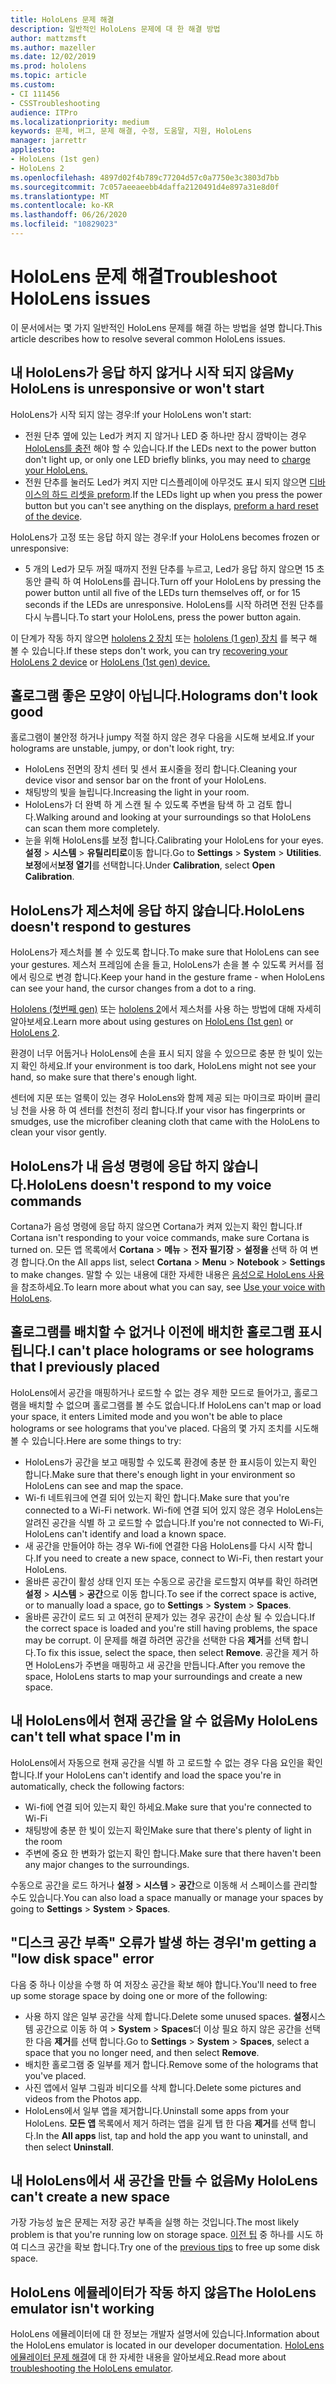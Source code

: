 ```yaml
---
title: HoloLens 문제 해결
description: 일반적인 HoloLens 문제에 대 한 해결 방법
author: mattzmsft
ms.author: mazeller
ms.date: 12/02/2019
ms.prod: hololens
ms.topic: article
ms.custom:
- CI 111456
- CSSTroubleshooting
audience: ITPro
ms.localizationpriority: medium
keywords: 문제, 버그, 문제 해결, 수정, 도움말, 지원, HoloLens
manager: jarrettr
appliesto:
- HoloLens (1st gen)
- HoloLens 2
ms.openlocfilehash: 4897d02f4b789c77204d57c0a7750e3c3803d7bb
ms.sourcegitcommit: 7c057aeeaeebb4daffa2120491d4e897a31e8d0f
ms.translationtype: MT
ms.contentlocale: ko-KR
ms.lasthandoff: 06/26/2020
ms.locfileid: "10829023"
---
```

# <span data-ttu-id="648f4-104">HoloLens 문제 해결</span><span class="sxs-lookup"><span data-stu-id="648f4-104">Troubleshoot HoloLens issues</span></span>

<span data-ttu-id="648f4-105">이 문서에서는 몇 가지 일반적인 HoloLens 문제를 해결 하는 방법을 설명 합니다.</span><span class="sxs-lookup"><span data-stu-id="648f4-105">This article describes how to resolve several common HoloLens issues.</span></span>

## <span data-ttu-id="648f4-106">내 HoloLens가 응답 하지 않거나 시작 되지 않음</span><span class="sxs-lookup"><span data-stu-id="648f4-106">My HoloLens is unresponsive or won't start</span></span>

<span data-ttu-id="648f4-107">HoloLens가 시작 되지 않는 경우:</span><span class="sxs-lookup"><span data-stu-id="648f4-107">If your HoloLens won't start:</span></span>

- <span data-ttu-id="648f4-108">전원 단추 옆에 있는 Led가 켜지 지 않거나 LED 중 하나만 잠시 깜박이는 경우 [HoloLens를 충전](hololens-recovery.md#charging-the-device) 해야 할 수 있습니다.</span><span class="sxs-lookup"><span data-stu-id="648f4-108">If the LEDs next to the power button don't light up, or only one LED briefly blinks, you may need to [charge your HoloLens.](hololens-recovery.md#charging-the-device)</span></span>
- <span data-ttu-id="648f4-109">전원 단추를 눌러도 Led가 켜지 지만 디스플레이에 아무것도 표시 되지 않으면 [디바이스의 하드 리셋을 preform](hololens-recovery.md#hard-reset-procedure).</span><span class="sxs-lookup"><span data-stu-id="648f4-109">If the LEDs light up when you press the power button but you can't see anything on the displays, [preform a hard reset of the device](hololens-recovery.md#hard-reset-procedure).</span></span>

<span data-ttu-id="648f4-110">HoloLens가 고정 또는 응답 하지 않는 경우:</span><span class="sxs-lookup"><span data-stu-id="648f4-110">If your HoloLens becomes frozen or unresponsive:</span></span>

- <span data-ttu-id="648f4-111">5 개의 Led가 모두 꺼질 때까지 전원 단추를 누르고, Led가 응답 하지 않으면 15 초 동안 클릭 하 여 HoloLens를 끕니다.</span><span class="sxs-lookup"><span data-stu-id="648f4-111">Turn off your HoloLens by pressing the power button until all five of the LEDs turn themselves off, or for 15 seconds if the LEDs are unresponsive.</span></span> <span data-ttu-id="648f4-112">HoloLens를 시작 하려면 전원 단추를 다시 누릅니다.</span><span class="sxs-lookup"><span data-stu-id="648f4-112">To start your HoloLens, press the power button again.</span></span>

<span data-ttu-id="648f4-113">이 단계가 작동 하지 않으면 [hololens 2 장치](hololens-recovery.md) 또는 [hololens (1 gen) 장치](hololens1-recovery.md) 를 복구 해 볼 수 있습니다.</span><span class="sxs-lookup"><span data-stu-id="648f4-113">If these steps don't work, you can try [recovering your HoloLens 2 device](hololens-recovery.md) or [HoloLens (1st gen) device.](hololens1-recovery.md)</span></span>

## <span data-ttu-id="648f4-114">홀로그램 좋은 모양이 아닙니다.</span><span class="sxs-lookup"><span data-stu-id="648f4-114">Holograms don't look good</span></span>

<span data-ttu-id="648f4-115">홀로그램이 불안정 하거나 jumpy 적절 하지 않은 경우 다음을 시도해 보세요.</span><span class="sxs-lookup"><span data-stu-id="648f4-115">If your holograms are unstable, jumpy, or don't look right, try:</span></span>

- <span data-ttu-id="648f4-116">HoloLens 전면의 장치 센터 및 센서 표시줄을 정리 합니다.</span><span class="sxs-lookup"><span data-stu-id="648f4-116">Cleaning your device visor and sensor bar on the front of your HoloLens.</span></span>
- <span data-ttu-id="648f4-117">채팅방의 빛을 늘립니다.</span><span class="sxs-lookup"><span data-stu-id="648f4-117">Increasing the light in your room.</span></span>
- <span data-ttu-id="648f4-118">HoloLens가 더 완벽 하 게 스캔 될 수 있도록 주변을 탐색 하 고 검토 합니다.</span><span class="sxs-lookup"><span data-stu-id="648f4-118">Walking around and looking at your surroundings so that HoloLens can scan them more completely.</span></span>
- <span data-ttu-id="648f4-119">눈을 위해 HoloLens를 보정 합니다.</span><span class="sxs-lookup"><span data-stu-id="648f4-119">Calibrating your HoloLens for your eyes.</span></span> <span data-ttu-id="648f4-120">**설정**  >  **시스템**  >  **유틸리티로**이동 합니다.</span><span class="sxs-lookup"><span data-stu-id="648f4-120">Go to **Settings** > **System** > **Utilities**.</span></span> <span data-ttu-id="648f4-121">**보정**에서**보정 열기**를 선택합니다.</span><span class="sxs-lookup"><span data-stu-id="648f4-121">Under **Calibration**, select **Open Calibration**.</span></span>

## <span data-ttu-id="648f4-122">HoloLens가 제스처에 응답 하지 않습니다.</span><span class="sxs-lookup"><span data-stu-id="648f4-122">HoloLens doesn't respond to gestures</span></span>

<span data-ttu-id="648f4-123">HoloLens가 제스처를 볼 수 있도록 합니다.</span><span class="sxs-lookup"><span data-stu-id="648f4-123">To make sure that HoloLens can see your gestures.</span></span>  <span data-ttu-id="648f4-124">제스처 프레임에 손을 들고, HoloLens가 손을 볼 수 있도록 커서를 점에서 링으로 변경 합니다.</span><span class="sxs-lookup"><span data-stu-id="648f4-124">Keep your hand in the gesture frame - when HoloLens can see your hand, the cursor changes from a dot to a ring.</span></span>

<span data-ttu-id="648f4-125">[Hololens (첫번째 gen)](hololens1-basic-usage.md#use-hololens-with-your-hands) 또는 [hololens 2](hololens2-basic-usage.md#the-hand-tracking-frame)에서 제스처를 사용 하는 방법에 대해 자세히 알아보세요.</span><span class="sxs-lookup"><span data-stu-id="648f4-125">Learn more about using gestures on [HoloLens (1st gen)](hololens1-basic-usage.md#use-hololens-with-your-hands) or [HoloLens 2](hololens2-basic-usage.md#the-hand-tracking-frame).</span></span>

<span data-ttu-id="648f4-126">환경이 너무 어둡거나 HoloLens에 손을 표시 되지 않을 수 있으므로 충분 한 빛이 있는지 확인 하세요.</span><span class="sxs-lookup"><span data-stu-id="648f4-126">If your environment is too dark, HoloLens might not see your hand, so make sure that there's enough light.</span></span>

<span data-ttu-id="648f4-127">센터에 지문 또는 얼룩이 있는 경우 HoloLens와 함께 제공 되는 마이크로 파이버 클리닝 천을 사용 하 여 센터를 천천히 정리 합니다.</span><span class="sxs-lookup"><span data-stu-id="648f4-127">If your visor has fingerprints or smudges, use the microfiber cleaning cloth that came with the HoloLens to clean your visor gently.</span></span>

## <span data-ttu-id="648f4-128">HoloLens가 내 음성 명령에 응답 하지 않습니다.</span><span class="sxs-lookup"><span data-stu-id="648f4-128">HoloLens doesn't respond to my voice commands</span></span>

<span data-ttu-id="648f4-129">Cortana가 음성 명령에 응답 하지 않으면 Cortana가 켜져 있는지 확인 합니다.</span><span class="sxs-lookup"><span data-stu-id="648f4-129">If Cortana isn't responding to your voice commands, make sure Cortana is turned on.</span></span> <span data-ttu-id="648f4-130">모든 앱 목록에서 **Cortana**  >  **메뉴**  >  **전자 필기장**  >  **설정을** 선택 하 여 변경 합니다.</span><span class="sxs-lookup"><span data-stu-id="648f4-130">On the All apps list, select **Cortana** > **Menu** > **Notebook** > **Settings** to make changes.</span></span> <span data-ttu-id="648f4-131">말할 수 있는 내용에 대한 자세한 내용은 [음성으로 HoloLens 사용](hololens-cortana.md)을 참조하세요.</span><span class="sxs-lookup"><span data-stu-id="648f4-131">To learn more about what you can say, see [Use your voice with HoloLens](hololens-cortana.md).</span></span>

## <span data-ttu-id="648f4-132">홀로그램를 배치할 수 없거나 이전에 배치한 홀로그램 표시 됩니다.</span><span class="sxs-lookup"><span data-stu-id="648f4-132">I can't place holograms or see holograms that I previously placed</span></span>

<span data-ttu-id="648f4-133">HoloLens에서 공간을 매핑하거나 로드할 수 없는 경우 제한 모드로 들어가고, 홀로그램을 배치할 수 없으며 홀로그램를 볼 수도 없습니다.</span><span class="sxs-lookup"><span data-stu-id="648f4-133">If HoloLens can't map or load your space, it enters Limited mode and you won't be able to place holograms or see holograms that you've placed.</span></span> <span data-ttu-id="648f4-134">다음의 몇 가지 조치를 시도해 볼 수 있습니다.</span><span class="sxs-lookup"><span data-stu-id="648f4-134">Here are some things to try:</span></span>

- <span data-ttu-id="648f4-135">HoloLens가 공간을 보고 매핑할 수 있도록 환경에 충분 한 표시등이 있는지 확인 합니다.</span><span class="sxs-lookup"><span data-stu-id="648f4-135">Make sure that there's enough light in your environment so HoloLens can see and map the space.</span></span>
- <span data-ttu-id="648f4-136">Wi-fi 네트워크에 연결 되어 있는지 확인 합니다.</span><span class="sxs-lookup"><span data-stu-id="648f4-136">Make sure that you're connected to a Wi-Fi network.</span></span> <span data-ttu-id="648f4-137">Wi-fi에 연결 되어 있지 않은 경우 HoloLens는 알려진 공간을 식별 하 고 로드할 수 없습니다.</span><span class="sxs-lookup"><span data-stu-id="648f4-137">If you're not connected to Wi-Fi, HoloLens can't identify and load a known space.</span></span>
- <span data-ttu-id="648f4-138">새 공간을 만들어야 하는 경우 Wi-fi에 연결한 다음 HoloLens를 다시 시작 합니다.</span><span class="sxs-lookup"><span data-stu-id="648f4-138">If you need to create a new space, connect to Wi-Fi, then restart your HoloLens.</span></span>
- <span data-ttu-id="648f4-139">올바른 공간이 활성 상태 인지 또는 수동으로 공간을 로드할지 여부를 확인 하려면 **설정**  >  **시스템**  >  **공간**으로 이동 합니다.</span><span class="sxs-lookup"><span data-stu-id="648f4-139">To see if the correct space is active, or to manually load a space, go to **Settings** > **System** > **Spaces**.</span></span>
- <span data-ttu-id="648f4-140">올바른 공간이 로드 되 고 여전히 문제가 있는 경우 공간이 손상 될 수 있습니다.</span><span class="sxs-lookup"><span data-stu-id="648f4-140">If the correct space is loaded and you're still having problems, the space may be corrupt.</span></span> <span data-ttu-id="648f4-141">이 문제를 해결 하려면 공간을 선택한 다음 **제거**를 선택 합니다.</span><span class="sxs-lookup"><span data-stu-id="648f4-141">To fix this issue, select the space, then select **Remove**.</span></span> <span data-ttu-id="648f4-142">공간을 제거 하면 HoloLens가 주변을 매핑하고 새 공간을 만듭니다.</span><span class="sxs-lookup"><span data-stu-id="648f4-142">After you remove the space, HoloLens starts to map your surroundings and create a new space.</span></span>

## <span data-ttu-id="648f4-143">내 HoloLens에서 현재 공간을 알 수 없음</span><span class="sxs-lookup"><span data-stu-id="648f4-143">My HoloLens can't tell what space I'm in</span></span>

<span data-ttu-id="648f4-144">HoloLens에서 자동으로 현재 공간을 식별 하 고 로드할 수 없는 경우 다음 요인을 확인 합니다.</span><span class="sxs-lookup"><span data-stu-id="648f4-144">If your HoloLens can't identify and load the space you're in automatically, check the following factors:</span></span>

- <span data-ttu-id="648f4-145">Wi-fi에 연결 되어 있는지 확인 하세요.</span><span class="sxs-lookup"><span data-stu-id="648f4-145">Make sure that you're connected to Wi-Fi</span></span>
- <span data-ttu-id="648f4-146">채팅방에 충분 한 빛이 있는지 확인</span><span class="sxs-lookup"><span data-stu-id="648f4-146">Make sure that there's plenty of light in the room</span></span>
- <span data-ttu-id="648f4-147">주변에 중요 한 변화가 없는지 확인 합니다.</span><span class="sxs-lookup"><span data-stu-id="648f4-147">Make sure that there haven't been any major changes to the surroundings.</span></span>

<span data-ttu-id="648f4-148">수동으로 공간을 로드 하거나 **설정**  >  **시스템**  >  **공간**으로 이동해 서 스페이스를 관리할 수도 있습니다.</span><span class="sxs-lookup"><span data-stu-id="648f4-148">You can also load a space manually or manage your spaces by going to **Settings** > **System** > **Spaces**.</span></span>

## <span data-ttu-id="648f4-149">"디스크 공간 부족" 오류가 발생 하는 경우</span><span class="sxs-lookup"><span data-stu-id="648f4-149">I'm getting a "low disk space" error</span></span>

<span data-ttu-id="648f4-150">다음 중 하나 이상을 수행 하 여 저장소 공간을 확보 해야 합니다.</span><span class="sxs-lookup"><span data-stu-id="648f4-150">You'll need to free up some storage space by doing one or more of the following:</span></span>

- <span data-ttu-id="648f4-151">사용 하지 않은 일부 공간을 삭제 합니다.</span><span class="sxs-lookup"><span data-stu-id="648f4-151">Delete some unused spaces.</span></span> <span data-ttu-id="648f4-152">**설정**시스템 공간으로 이동 하 여  >  **System**  >  **Spaces**더 이상 필요 하지 않은 공간을 선택한 다음 **제거**를 선택 합니다.</span><span class="sxs-lookup"><span data-stu-id="648f4-152">Go to **Settings** > **System** > **Spaces**, select a space that you no longer need, and then select **Remove**.</span></span>
- <span data-ttu-id="648f4-153">배치한 홀로그램 중 일부를 제거 합니다.</span><span class="sxs-lookup"><span data-stu-id="648f4-153">Remove some of the holograms that you've placed.</span></span>
- <span data-ttu-id="648f4-154">사진 앱에서 일부 그림과 비디오를 삭제 합니다.</span><span class="sxs-lookup"><span data-stu-id="648f4-154">Delete some pictures and videos from the Photos app.</span></span>
- <span data-ttu-id="648f4-155">HoloLens에서 일부 앱을 제거합니다.</span><span class="sxs-lookup"><span data-stu-id="648f4-155">Uninstall some apps from your HoloLens.</span></span> <span data-ttu-id="648f4-156">**모든 앱** 목록에서 제거 하려는 앱을 길게 탭 한 다음 **제거**를 선택 합니다.</span><span class="sxs-lookup"><span data-stu-id="648f4-156">In the **All apps** list, tap and hold the app you want to uninstall, and then select **Uninstall**.</span></span>

## <span data-ttu-id="648f4-157">내 HoloLens에서 새 공간을 만들 수 없음</span><span class="sxs-lookup"><span data-stu-id="648f4-157">My HoloLens can't create a new space</span></span>

<span data-ttu-id="648f4-158">가장 가능성 높은 문제는 저장 공간 부족을 실행 하는 것입니다.</span><span class="sxs-lookup"><span data-stu-id="648f4-158">The most likely problem is that you're running low on storage space.</span></span> <span data-ttu-id="648f4-159">[이전 팁](#im-getting-a-low-disk-space-error) 중 하나를 시도 하 여 디스크 공간을 확보 합니다.</span><span class="sxs-lookup"><span data-stu-id="648f4-159">Try one of the [previous tips](#im-getting-a-low-disk-space-error) to free up some disk space.</span></span>

## <span data-ttu-id="648f4-160">HoloLens 에뮬레이터가 작동 하지 않음</span><span class="sxs-lookup"><span data-stu-id="648f4-160">The HoloLens emulator isn't working</span></span>

<span data-ttu-id="648f4-161">HoloLens 에뮬레이터에 대 한 정보는 개발자 설명서에 있습니다.</span><span class="sxs-lookup"><span data-stu-id="648f4-161">Information about the HoloLens emulator is located in our developer documentation.</span></span>  <span data-ttu-id="648f4-162">[HoloLens 에뮬레이터 문제 해결](https://docs.microsoft.com/windows/mixed-reality/using-the-hololens-emulator#troubleshooting)에 대 한 자세한 내용을 알아보세요.</span><span class="sxs-lookup"><span data-stu-id="648f4-162">Read more about [troubleshooting the HoloLens emulator](https://docs.microsoft.com/windows/mixed-reality/using-the-hololens-emulator#troubleshooting).</span></span>
